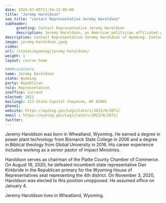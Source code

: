 ```yaml
---
date: 2024-07-05T11:54:12-05:00
title: "Jeremy Haroldson"
seo_title: "contact Representative Jeremy Haroldson"
subheader:
     greeting: Contact Representative Jeremy Haroldson
     description: Jeremy Haroldson, an American politician affiliated with the Republican Party, assumed office as a member of the Wyoming House of Representatives, representing District 4, on January 4, 2021.
description: Contact Representative Jeremy Haroldson of Wyoming. Contact information for Jeremy Haroldson includes email address, phone number, and mailing address.
image: jeremy-haroldson.jpeg
video:
url: /states/wyoming/jeremy-haroldson/
weight: 1
layout: course_home

####candidate
name: Jeremy Haroldson
state: Wyoming
party: Republican
role: Representative
inoffice: current
elected: 2021
mailing1: 213 State Capitol Cheyenne, WY 82002
phone1: 
website: https://wyoleg.gov/Legislators/2023/H/2071/
email : https://wyoleg.gov/Legislators/2023/H/2071/
twitter: 
---
```

Jeremy Haroldson was born in Wheatland, Wyoming. He earned a degree in power plant technology from Bismarck State College in 2006 and a degree in Biblical theology from Global University in 2016. His career experience includes working as a senior pastor of Impact Ministries.

Haroldson serves as chairman of the Platte County Chamber of Commerce. On August 18, 2020, he defeated incumbent state representative Dan Kirkbride in the Republican primary for the Wyoming House of Representatives seat representing the 4th district. On November 3, 2020, Haroldson was elected to this position unopposed. He assumed office on January 4.

Jeremy Haroldson lives in Wheatland, Wyoming. 
